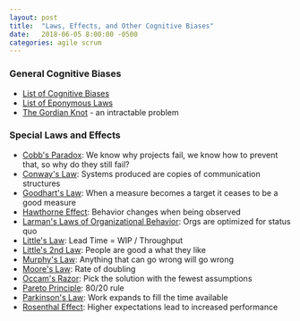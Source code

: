 ```yaml
---
layout: post
title:  "Laws, Effects, and Other Cognitive Biases"
date:   2018-06-05 8:00:00 -0500
categories: agile scrum
---
```


### General Cognitive Biases

* [List of Cognitive Biases](https://en.wikipedia.org/wiki/List_of_cognitive_biases)
* [List of Eponymous Laws](https://en.wikipedia.org/wiki/List_of_eponymous_laws)
* [The Gordian Knot](https://en.wikipedia.org/wiki/Gordian_Knot) - an intractable problem

 
### Special Laws and Effects

* [Cobb's Paradox](https://mosaicprojects.wordpress.com/2011/11/26/cobbs-paradox-is-alive-and-well/): We know why projects fail, we know how to prevent that, so why do they still fail?
* [Conway's Law](https://en.wikipedia.org/wiki/Conway%27s_law): Systems produced are copies of communication structures
* [Goodhart's Law](https://en.wikipedia.org/wiki/Goodhart%27s_law): When a measure becomes a target it ceases to be a good measure
* [Hawthorne Effect](https://en.wikipedia.org/wiki/Hawthorne_effect): Behavior changes when being observed
* [Larman's Laws of Organizational Behavior](http://www.craiglarman.com/wiki/index.php?title=Larman%27s_Laws_of_Organizational_Behavior): Orgs are optimized for status quo
* [Little's Law](https://en.wikipedia.org/wiki/Little%27s_law): Lead Time = WIP / Throughput
* [Little's 2nd Law](https://www.leanagiletraining.com/littles-second-law/littles-second-law-2/): People are good a what they like
* [Murphy's Law](https://en.wikipedia.org/wiki/Murphy%27s_law): Anything that can go wrong will go wrong
* [Moore's Law](https://en.wikipedia.org/wiki/Moore%27s_law): Rate of doubling
* [Occam's Razor](https://en.wikipedia.org/wiki/Occam%27s_razor): Pick the solution with the fewest assumptions
* [Pareto Principle](https://en.wikipedia.org/wiki/Pareto_principle): 80/20 rule
* [Parkinson's Law](https://en.wikipedia.org/wiki/Parkinson%27s_law): Work expands to fill the time available
* [Rosenthal Effect](https://en.wikipedia.org/wiki/Pygmalion_effect): Higher expectations lead to increased performance